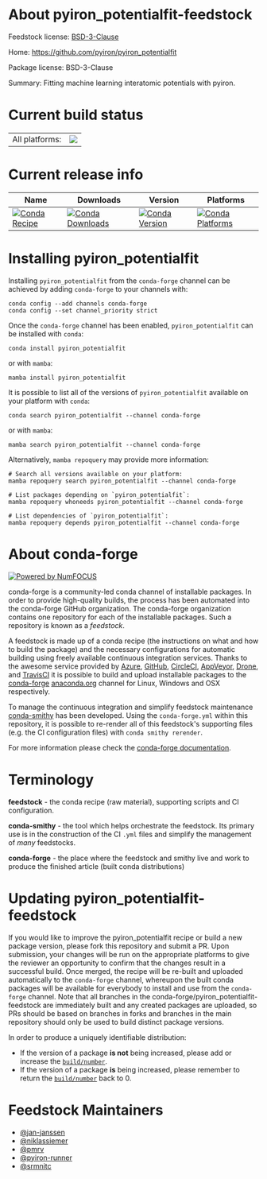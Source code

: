 About pyiron_potentialfit-feedstock
===================================

Feedstock license: [BSD-3-Clause](https://github.com/conda-forge/pyiron_potentialfit-feedstock/blob/main/LICENSE.txt)

Home: https://github.com/pyiron/pyiron_potentialfit

Package license: BSD-3-Clause

Summary: Fitting machine learning interatomic potentials with pyiron.

Current build status
====================


<table><tr><td>All platforms:</td>
    <td>
      <a href="https://dev.azure.com/conda-forge/feedstock-builds/_build/latest?definitionId=20541&branchName=main">
        <img src="https://dev.azure.com/conda-forge/feedstock-builds/_apis/build/status/pyiron_potentialfit-feedstock?branchName=main">
      </a>
    </td>
  </tr>
</table>

Current release info
====================

| Name | Downloads | Version | Platforms |
| --- | --- | --- | --- |
| [![Conda Recipe](https://img.shields.io/badge/recipe-pyiron_potentialfit-green.svg)](https://anaconda.org/conda-forge/pyiron_potentialfit) | [![Conda Downloads](https://img.shields.io/conda/dn/conda-forge/pyiron_potentialfit.svg)](https://anaconda.org/conda-forge/pyiron_potentialfit) | [![Conda Version](https://img.shields.io/conda/vn/conda-forge/pyiron_potentialfit.svg)](https://anaconda.org/conda-forge/pyiron_potentialfit) | [![Conda Platforms](https://img.shields.io/conda/pn/conda-forge/pyiron_potentialfit.svg)](https://anaconda.org/conda-forge/pyiron_potentialfit) |

Installing pyiron_potentialfit
==============================

Installing `pyiron_potentialfit` from the `conda-forge` channel can be achieved by adding `conda-forge` to your channels with:

```
conda config --add channels conda-forge
conda config --set channel_priority strict
```

Once the `conda-forge` channel has been enabled, `pyiron_potentialfit` can be installed with `conda`:

```
conda install pyiron_potentialfit
```

or with `mamba`:

```
mamba install pyiron_potentialfit
```

It is possible to list all of the versions of `pyiron_potentialfit` available on your platform with `conda`:

```
conda search pyiron_potentialfit --channel conda-forge
```

or with `mamba`:

```
mamba search pyiron_potentialfit --channel conda-forge
```

Alternatively, `mamba repoquery` may provide more information:

```
# Search all versions available on your platform:
mamba repoquery search pyiron_potentialfit --channel conda-forge

# List packages depending on `pyiron_potentialfit`:
mamba repoquery whoneeds pyiron_potentialfit --channel conda-forge

# List dependencies of `pyiron_potentialfit`:
mamba repoquery depends pyiron_potentialfit --channel conda-forge
```


About conda-forge
=================

[![Powered by
NumFOCUS](https://img.shields.io/badge/powered%20by-NumFOCUS-orange.svg?style=flat&colorA=E1523D&colorB=007D8A)](https://numfocus.org)

conda-forge is a community-led conda channel of installable packages.
In order to provide high-quality builds, the process has been automated into the
conda-forge GitHub organization. The conda-forge organization contains one repository
for each of the installable packages. Such a repository is known as a *feedstock*.

A feedstock is made up of a conda recipe (the instructions on what and how to build
the package) and the necessary configurations for automatic building using freely
available continuous integration services. Thanks to the awesome service provided by
[Azure](https://azure.microsoft.com/en-us/services/devops/), [GitHub](https://github.com/),
[CircleCI](https://circleci.com/), [AppVeyor](https://www.appveyor.com/),
[Drone](https://cloud.drone.io/welcome), and [TravisCI](https://travis-ci.com/)
it is possible to build and upload installable packages to the
[conda-forge](https://anaconda.org/conda-forge) [anaconda.org](https://anaconda.org/)
channel for Linux, Windows and OSX respectively.

To manage the continuous integration and simplify feedstock maintenance
[conda-smithy](https://github.com/conda-forge/conda-smithy) has been developed.
Using the ``conda-forge.yml`` within this repository, it is possible to re-render all of
this feedstock's supporting files (e.g. the CI configuration files) with ``conda smithy rerender``.

For more information please check the [conda-forge documentation](https://conda-forge.org/docs/).

Terminology
===========

**feedstock** - the conda recipe (raw material), supporting scripts and CI configuration.

**conda-smithy** - the tool which helps orchestrate the feedstock.
                   Its primary use is in the construction of the CI ``.yml`` files
                   and simplify the management of *many* feedstocks.

**conda-forge** - the place where the feedstock and smithy live and work to
                  produce the finished article (built conda distributions)


Updating pyiron_potentialfit-feedstock
======================================

If you would like to improve the pyiron_potentialfit recipe or build a new
package version, please fork this repository and submit a PR. Upon submission,
your changes will be run on the appropriate platforms to give the reviewer an
opportunity to confirm that the changes result in a successful build. Once
merged, the recipe will be re-built and uploaded automatically to the
`conda-forge` channel, whereupon the built conda packages will be available for
everybody to install and use from the `conda-forge` channel.
Note that all branches in the conda-forge/pyiron_potentialfit-feedstock are
immediately built and any created packages are uploaded, so PRs should be based
on branches in forks and branches in the main repository should only be used to
build distinct package versions.

In order to produce a uniquely identifiable distribution:
 * If the version of a package **is not** being increased, please add or increase
   the [``build/number``](https://docs.conda.io/projects/conda-build/en/latest/resources/define-metadata.html#build-number-and-string).
 * If the version of a package **is** being increased, please remember to return
   the [``build/number``](https://docs.conda.io/projects/conda-build/en/latest/resources/define-metadata.html#build-number-and-string)
   back to 0.

Feedstock Maintainers
=====================

* [@jan-janssen](https://github.com/jan-janssen/)
* [@niklassiemer](https://github.com/niklassiemer/)
* [@pmrv](https://github.com/pmrv/)
* [@pyiron-runner](https://github.com/pyiron-runner/)
* [@srmnitc](https://github.com/srmnitc/)

